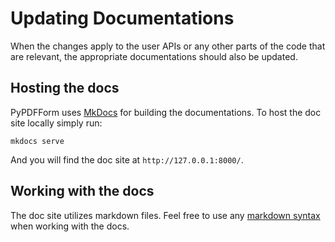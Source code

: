 # Updating Documentations

When the changes apply to the user APIs or any other parts of the code that are relevant, the appropriate documentations should 
also be updated.

## Hosting the docs

PyPDFForm uses [MkDocs](https://www.mkdocs.org/) for building the documentations. To host the doc site locally simply run:

```shell
mkdocs serve
```

And you will find the doc site at `http://127.0.0.1:8000/`.

## Working with the docs

The doc site utilizes markdown files. Feel free to use any [markdown syntax](https://www.markdownguide.org/) when working with the docs.
